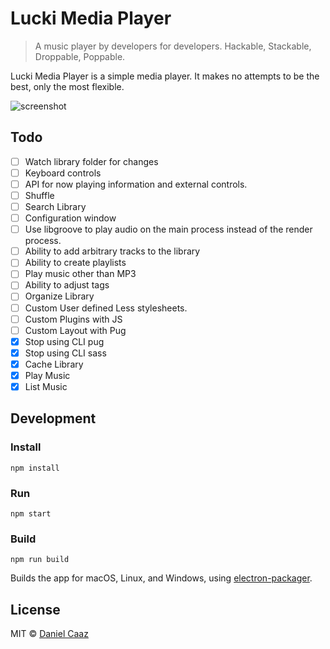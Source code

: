 # Lucki Media Player

> A music player by developers for developers. Hackable, Stackable, Droppable, Poppable.

Lucki Media Player is a simple media player. It makes no attempts to be the best, only the most flexible.

![screenshot](https://dl.dropboxusercontent.com/u/9305622/KEEP/Dev/lucki.png "Screenshot")

## Todo
- [ ] Watch library folder for changes
- [ ] Keyboard controls
- [ ] API for now playing information and external controls.
- [ ] Shuffle
- [ ] Search Library
- [ ] Configuration window
- [ ] Use libgroove to play audio on the main process instead of the render process.
- [ ] Ability to add arbitrary tracks to the library
- [ ] Ability to create playlists
- [ ] Play music other than MP3
- [ ] Ability to adjust tags
- [ ] Organize Library
- [ ] Custom User defined Less stylesheets.
- [ ] Custom Plugins with JS
- [ ] Custom Layout with Pug
- [x] Stop using CLI pug
- [x] Stop using CLI sass
- [x] Cache Library
- [x] Play Music
- [x] List Music

## Development

### Install

`npm install`

### Run

`npm start`

### Build

`npm run build`

Builds the app for macOS, Linux, and Windows, using [electron-packager](https://github.com/electron-userland/electron-packager).


## License

MIT © [Daniel Caaz](https://caaz.me)

